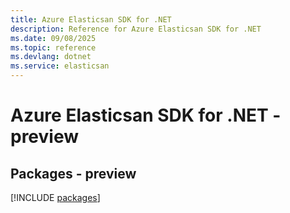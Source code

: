 ```yaml
---
title: Azure Elasticsan SDK for .NET
description: Reference for Azure Elasticsan SDK for .NET
ms.date: 09/08/2025
ms.topic: reference
ms.devlang: dotnet
ms.service: elasticsan
---
```

# Azure Elasticsan SDK for .NET - preview
## Packages - preview
[!INCLUDE [packages](elasticsan-index.md)]